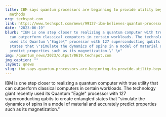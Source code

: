 ```yaml
---
title: IBM says quantum processors are beginning to provide utility beyond classical
  methods
org: techspot.com
link: https://www.techspot.com/news/99127-ibm-believes-quantum-processors-beginning-provide-utility-beyond.html
date: "2023-06-19"
blurb: "IBM is one step closer to realizing a quantum computer with true utility that
  can outperform classical computers in certain workloads. The technology giant recently
  used its Quantum \"Eagle\" processor with 127 superconducting qubits to create entangled
  states that \"simulate the dynamics of spins in a model of material and accurately
  predict properties such as its magnetization.\" \n"
img: /quantum_news/2023/output/0619.techspot.com
img_caption: ""
layout: qnews
slug: ibm-says-quantum-processors-are-beginning-to-provide-utility-beyond-classical-methods
---
```


IBM is one step closer to realizing a quantum computer with true utility that can outperform classical computers in certain workloads. The technology giant recently used its Quantum "Eagle" processor with 127 superconducting qubits to create entangled states that "simulate the dynamics of spins in a model of material and accurately predict properties such as its magnetization." 
